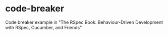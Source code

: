 code-breaker
============

Code breaker example in "The RSpec Book: Behaviour-Driven Development with RSpec, Cucumber, and Friends"
